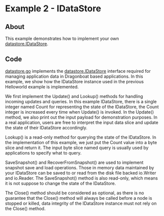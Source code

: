 # Example 2 - IDataStore #

## About ##
This example demonstrates how to implement your own [datastore.IDataStore](https://godoc.org/github.com/lni/dragonboat/datastore#IDataStore). 

## Code ##
[datastore.go](datastore.go) implements the [datastore.IDataStore](https://godoc.org/github.com/lni/dragonboat/datastore#IDataStore) interface required for managing application data in Dragonboat based applications. In this example, we show how the IDataStore instance used in the previous Helloworld example is implemented.

We first implement the Update() and Lookup() methods for handling incoming updates and queries. In this example IDataStore, there is a single integer named Count for representing the state of the IDataStore, the Count integer is increased every time when Update() is invoked. In the Update() method, we also print out the input payload for demonstration purposes. In a real application, users are free to interpret the input data slice and update the state of their IDataStore accordingly. 

Lookup() is a read-only method for querying the state of the IDataStore. In the implementation of this example, we just put the Count value into a byte slice and return it. The input byte slice named query is usually used by applications to specify what to query. 

SaveSnapshot() and RecoverFromSnapshot() are used to implement snapshot save and load operations. Those in memory data maintained by your IDataStore can be saved to or read from the disk file backed io.Writer and io.Reader. The SaveSnapshot() method is also read-only, which means it is not suppose to change the state of the IDataStore. 

The Close() method should be considered as optional, as there is no guarantee that the Close() method will always be called before a node is stopped or killed, data integrity of the IDataStore instance must not rely on the Close() method.  

